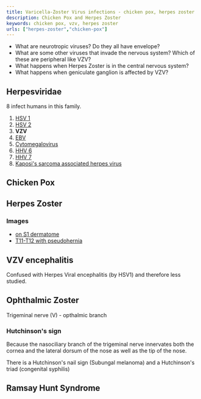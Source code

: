 ```yaml
---
title: Varicella-Zoster Virus infections - chicken pox, herpes zoster
description: Chicken Pox and Herpes Zoster
keywords: chicken pox, vzv, herpes zoster
urls: ["herpes-zoster","chicken-pox"]
---
```

* What are neurotropic viruses? Do they all have envelope?
* What are some other viruses that invade the nervous system? Which of these are peripheral like VZV?
* What happens when Herpes Zoster is in the central nervous system?
* What happens when geniculate ganglion is affected by VZV?

## Herpesviridae ##
8 infect humans in this family.
1. [HSV 1](/hsv-1/)
2. [HSV 2](/hsv-2/)
3. **VZV**
4. [EBV](/ebv/)
5. [Cytomegalovirus](/cytomegalovirus/)
6. [HHV 6](/hhv-6/)
7. [HHV 7](/hhv-7/)
8. [Kaposi's sarcoma associated herpes virus](/kaposi-sarcoma/)

## Chicken Pox ##

## Herpes Zoster ##

### Images ###
* [on S1 dermatome](http://www.nejm.org/doi/full/10.1056/NEJMicm1311499)
* [T11-T12 with pseudohernia](http://www.nejm.org/doi/full/10.1056/NEJMicm050341)

## VZV encephalitis ##
Confused with Herpes Viral encephalitis (by HSV1) and therefore less studied.

## Ophthalmic Zoster ##
Trigeminal nerve (V) - opthalmic branch

### Hutchinson's sign ###
Because the nasociliary branch of the trigeminal nerve innervates both the cornea and the lateral dorsum of the nose as well as the tip of the nose.

There is a Hutchinson's nail sign (Subungal melanoma) and a Hutchinson's triad (congenital syphilis)

## Ramsay Hunt Syndrome ##

